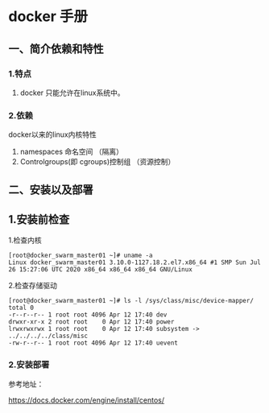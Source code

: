 # docker 手册



## 一、简介依赖和特性

### 1.特点

1. docker 只能允许在linux系统中。

### 2.依赖

docker以来的linux内核特性

1. namespaces 命名空间 （隔离）
2. Controlgroups(即 cgroups)控制组 （资源控制）

## 二、安装以及部署

## 1.安装前检查

  1.检查内核

```shell
[root@docker_swarm_master01 ~]# uname -a
Linux docker_swarm_master01 3.10.0-1127.18.2.el7.x86_64 #1 SMP Sun Jul 26 15:27:06 UTC 2020 x86_64 x86_64 x86_64 GNU/Linux

```

   2.检查存储驱动

```
[root@docker_swarm_master01 ~]# ls -l /sys/class/misc/device-mapper/
total 0
-r--r--r-- 1 root root 4096 Apr 12 17:40 dev
drwxr-xr-x 2 root root    0 Apr 12 17:40 power
lrwxrwxrwx 1 root root    0 Apr 12 17:40 subsystem -> ../../../../class/misc
-rw-r--r-- 1 root root 4096 Apr 12 17:40 uevent

```



### 2.安装部署

参考地址：

https://docs.docker.com/engine/install/centos/













